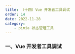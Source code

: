 ```yaml
---
title: （十四）Vue 开发者工具调试
order: 14
date: 2022-11-28
category:
    - pinia 状态管理工具
---
```


<!-- ![](https://image.zswei.xyz/img/202211271445584.png) -->

### 一、Vue 开发者工具调试
